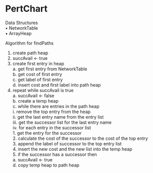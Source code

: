 # PertChart

Data Structures  
• NetworkTable  
• ArrayHeap  

Algorithm for findPaths  

1.	create path heap   
2.	succAvail <- true  
3.	create first entry in heap  
    a.	get first entry from NetworkTable  
    b.	get cost of first entry  
    c.	get label of first entry  
    d.	insert cost and first label into path heap  
4.	repeat while succAvail is true  
    a.	succAvail <- false  
    b.	create a temp heap  
    c.	while there are entries in the path heap  
            i.	remove the top entry from the heap  
            ii.	get the last entry name from the entry list  
            iii.	get the successor list for the last entry name  
            iv.	for each entry in the successor list  
                1.	get the entry for the successor  
                2.	calculate the cost of the successor to the cost of the top entry  
                3.	append the label of successor to the top entry list  
                4.	insert the new cost and the new list into the temp heap  
                5.	if the successor has a successor then  
                    a.	succAvail <- true  
    d.	copy temp heap to path heap  
 

